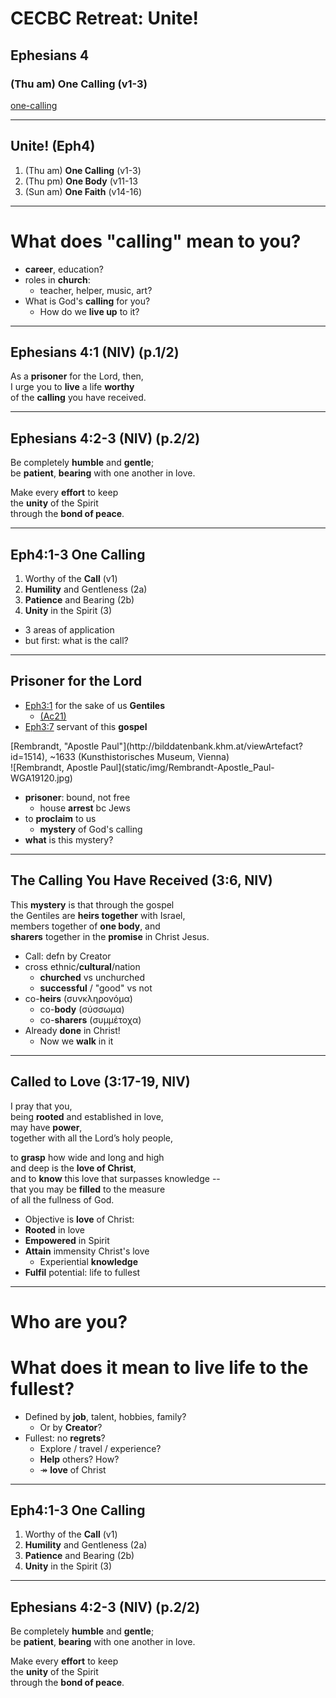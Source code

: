 <!-- .slide: data-background-image="static/bg/unsplash-DiKkJKvDi64-tree_road.jpg" -->
# CECBC Retreat: Unite!
## Ephesians 4
### (Thu am) One Calling (v1-3)

>>>
[one-calling](http://one-calling.seanho.com/)

---
<!-- .slide: data-background-image="static/bg/unsplash-mE5MBZX5sko-leaves.jpg" -->
## Unite! (Eph4)
1. (Thu am) **One Calling** <span class="hl2">(v1-3)</span>
2. (Thu pm) **One Body** <span class="hl2">(v11-13</span>
3. (Sun am) **One Faith** <span class="hl2">(v14-16)</span>

---
<!-- .slide: class="Q" data-background="white" -->
# What does "**calling**" mean to you?

>>>
+ **career**, education?
+ roles in **church**:
  + teacher, helper, music, art?
+ What is God's **calling** for you?
  + How do we **live up** to it?

---
## Ephesians 4:1 (NIV) (p.1/2)
As a **prisoner** for the Lord, then, <br/>
I urge you to **live** a life **worthy** <br/>
of the **calling** you have received.

---
## Ephesians 4:2-3 (NIV) (p.2/2)
Be completely **humble** and **gentle**; <br/>
be **patient**, **bearing** with one another in love.

Make every **effort** to keep <br/>
the **unity** of the Spirit <br/>
through the **bond of peace**.

---
<!-- .slide: data-background-image="static/bg/unsplash-DiKkJKvDi64-tree_road.jpg" -->

## Eph4:1-3 One Calling
1. Worthy of the **Call** <span class="hl2">(v1)</span>
2. **Humility** and Gentleness <span class="hl2">(2a)</span>
3. **Patience** and Bearing <span class="hl2">(2b)</span>
4. **Unity** in the Spirit <span class="hl2">(3)</span>

>>>
+ 3 areas of application
+ but first: what is the call?

---
## Prisoner for the Lord
+ [Eph3:1](https://mobile.biblegateway.com/passage/?search=eph3.1)
  for the sake of us **Gentiles**
  + [(Ac21)](https://mobile.biblegateway.com/passage/?search=ac21.27-29)
+ [Eph3:7](https://mobile.biblegateway.com/passage/?search=eph3.7)
  servant of this **gospel**

<div class="caption">
[Rembrandt, "Apostle Paul"](http://bilddatenbank.khm.at/viewArtefact?id=1514),
~1633 (Kunsthistorisches Museum, Vienna)
</div>

</div><div style="flex:2">
![Rembrandt, Apostle Paul](static/img/Rembrandt-Apostle_Paul-WGA19120.jpg)
</div></div>

>>>
+ **prisoner**: bound, not free
  + house **arrest** bc Jews
+ to **proclaim** to us
  + **mystery** of God's calling
+ **what** is this mystery?

---
<!-- data-background-image="static/bg/" creator -->

## The Calling You Have Received (3:6, NIV)
This **mystery** is that through the gospel <br/>
the Gentiles are **heirs together** with Israel, <br/>
members together of **one body**, and <br/>
**sharers** together in the **promise** in Christ Jesus.

>>>
+ Call: defn by Creator
+ cross ethnic/**cultural**/nation
  + **churched** vs unchurched
  + **successful** / "good" vs not
+ co-**heirs** (συνκληρονόμα)
  + co-**body** (σύσσωμα)
  + co-**sharers** (συμμέτοχα)
+ Already **done** in Christ!
  + Now we **walk** in it

---
## Called to Love (3:17-19, NIV)
I pray that you, <br/>
being **rooted** and established in love, <br/>
may have **power**, <br/>
together with all the Lord’s holy people,

to **grasp** how wide and long and high <br/>
and deep is the **love of Christ**, <br/>
and to **know** this love that surpasses knowledge -- <br/>
that you may be **filled** to the measure <br/>
of all the fullness of God.

>>>
+ Objective is **love** of Christ:
+ **Rooted** in love
+ **Empowered** in Spirit
+ **Attain** immensity Christ's love
  + Experiential **knowledge**
+ **Fulfil** potential: life to fullest

---
<!-- .slide: class="Q" data-background="white" -->
# **Who** are you?
# What does it mean to live life to the **fullest**?

>>>
+ Defined by **job**, talent, hobbies, family?
  + Or by **Creator**?
+ Fullest: no **regrets**?
  + Explore / travel / experience?
  + **Help** others? How?
  + &Rarr; **love** of Christ

---
<!-- .slide: data-background-image="static/bg/unsplash-DiKkJKvDi64-tree_road.jpg" -->

## Eph4:1-3 One Calling
1. Worthy of the **Call** <span class="hl2">(v1)</span>
2. **Humility** and Gentleness <span class="hl2">(2a)</span>
3. **Patience** and Bearing <span class="hl2">(2b)</span>
4. **Unity** in the Spirit <span class="hl2">(3)</span>

---
## Ephesians 4:2-3 (NIV) (p.2/2)
Be completely **humble** and **gentle**; <br/>
be **patient**, **bearing** with one another in love.

Make every **effort** to keep <br/>
the **unity** of the Spirit <br/>
through the **bond of peace**.


